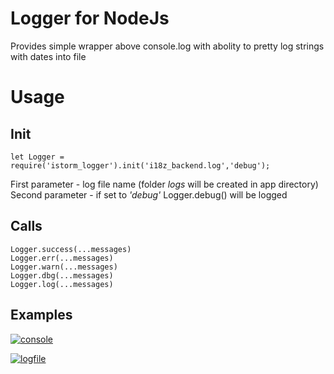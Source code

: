 # Logger for NodeJs
Provides simple wrapper above console.log with abolity to pretty log strings with dates into file

# Usage
## Init
```
let Logger = require('istorm_logger').init('i18z_backend.log','debug');
```
First parameter - log file name (folder _logs_ will be created in app directory)
Second parameter - if set to _'debug'_ Logger.debug() will be logged

## Calls
```
Logger.success(...messages)
Logger.err(...messages)
Logger.warn(...messages)
Logger.dbg(...messages)
Logger.log(...messages)
```

## Examples

[![console](https://c.imge.to/2019/07/25/ZoWbk.png)](https://imge.to/i/ZoWbk)

[![logfile](https://a.imge.to/2019/07/25/Zoeis.png)](https://imge.to/i/Zoeis)

